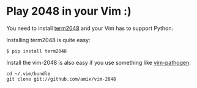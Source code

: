 Play 2048 in your Vim :)
========================

You need to install [term2048](https://github.com/bfontaine/term2048) and your Vim has to support Python.

Installing term2048 is quite easy:

    $ pip install term2048

Install the vim-2048 is also easy if you use something like [vim-pathogen](https://github.com/tpope/vim-pathogen):

    cd ~/.vim/bundle
    git clone git://github.com/amix/vim-2048
